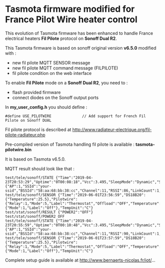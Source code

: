 Tasmota firmware modified for France Pilot Wire heater control
=============

This evolution of Tasmota firmware has been enhanced to handle France electrical heaters **Fil Pilote** protocol on **Sonoff Dual R2**.

This Tasmota firmware is based on sonoff original version **v6.5.0** modified with :
  * new fil pilote MQTT SENSOR message 
  * new fil pilote MQTT command message (FILPILOTE)
  * fil pilote condition on the web interface

To enable **Fil Pilote** mode on a **Sonoff Dual R2**, you need to :
  * flash provided firmware
  * connect diodes on the Sonoff output ports
 
In **my_user_config.h** you should define :

    #define USE_PILOTWIRE              // Add support for French Fil Pilote on Sonoff DUAL

Fil pilote protocol is described at http://www.radiateur-electrique.org/fil-pilote-radiateur.php

Pre-compiled version of Tasmota handling fil pilote is available : **tasmota-pilotwire.bin**

It is based on Tasmota v6.5.0.

MQTT result should look like that :

    test/tele/sonoff/STATE {"Time":"2019-04-23T20:53:29","Uptime":"0T00:08:18","Vcc":3.495,"SleepMode":"Dynamic","Sleep":50,"LoadAvg":19,"POWER1":"ON","POWER2":"ON","Wifi":{"AP":1,"SSId":"your-ssid","BSSId":"58:aa:68:bb:38:cc","Channel":11,"RSSI":86,"LinkCount":1,"Downtime":"0T00:00:08"}}
    test/tele/sonoff/SENSOR {"Time":"2019-06-01T23:56:59","DS18B20":{"Temperature":25.5},"Pilotwire":{"Relay":1,"Mode":5,"Label":"Thermostat","Offload":"OFF","Temperature":25.5,"Target":20.0,"Drift":0.0},"State":{"Mode":1,"Label":"Off"},"TempUnit":"C"}
    test/stat/sonoff/RESULT {"POWER2":"OFF"}
    test/stat/sonoff/POWER2 OFF
    test/tele/sonoff/STATE {"Time":"2019-04-23T20:55:59","Uptime":"0T00:10:48","Vcc":3.495,"SleepMode":"Dynamic","Sleep":50,"LoadAvg":19,"POWER1":"OFF","POWER2":"OFF","Wifi":{"AP":1,"SSId":"your-ssid","BSSId":"58:aa:68:bb:38:cc","Channel":11,"RSSI":90,"LinkCount":1,"Downtime":"0T00:00:08"}}
    test/tele/sonoff/SENSOR {"Time":"2019-06-01T23:57:59","DS18B20":{"Temperature":25.5},"Pilotwire":{"Relay":1,"Mode":5,"Label":"Thermostat","Offload":"OFF","Temperature":25.5,"Target":20.0,"Drift":0.0},"State":{"Mode":1,"Label":"Off"},"TempUnit":"C"}

Complete setup guide is available at http://www.bernaerts-nicolas.fr/iot/...
